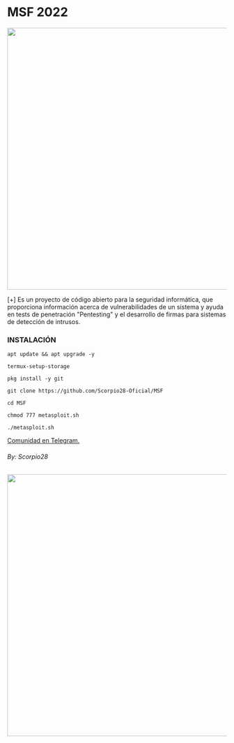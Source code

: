 # MSF 2022
<p align="center">
	<img src="https://i.imgur.com/AjYrodX.jpeg" width="600px" hight="100px">
</p>
[+] Es un proyecto de código abierto para la seguridad informática, que proporciona información acerca de vulnerabilidades de un sistema y ayuda en tests de penetración "Pentesting" y el desarrollo de firmas para sistemas de detección de intrusos.

### INSTALACIÓN

```
apt update && apt upgrade -y

termux-setup-storage

pkg install -y git

git clone https://github.com/Scorpio28-Oficial/MSF

cd MSF

chmod 777 metasploit.sh

./metasploit.sh
```


<a href="https://t.me/Informatic_in_Termux">Comunidad en Telegram.</a>


###### By: Scorpio28

<p align="center">
	<img src="https://i.imgur.com/pMvt7KF.jpeg" width="600px" hight="100px">
</p>
